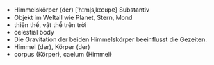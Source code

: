 
- Himmelskörper (der)	[ˈhɪml̩sˌkœʁpɐ]	Substantiv
- Objekt im Weltall wie Planet, Stern, Mond
- thiên thể, vật thể trên trời	
- celestial body	
- Die Gravitation der beiden Himmelskörper beeinflusst die Gezeiten.	
- Himmel (der), Körper (der)	
- corpus (Körper), caelum (Himmel)